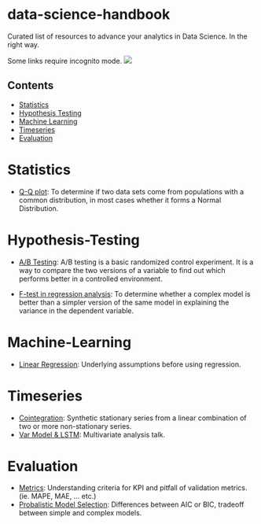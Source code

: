 # data-science-handbook
Curated list of resources to advance your analytics in Data Science. In the right way.

Some links require incognito mode. <img src='https://static-cdn.jtvnw.net/emoticons/v1/25/1.0'/>

## Contents

- [Statistics](#Statistics)
- [Hypothesis Testing](#Hypothesis-Testing)
- [Machine Learning](#Machine-Learning)
- [Timeseries](#Timeseries)
- [Evaluation](#Evaluation)


# Statistics
- [Q-Q plot](https://towardsdatascience.com/q-q-plots-explained-5aa8495426c0): To determine if two data sets come from populations with a common distribution, in most cases whether it forms a Normal Distribution.


# Hypothesis-Testing
- [A/B Testing](https://www.analyticsvidhya.com/blog/2020/10/ab-testing-data-science/): A/B testing is a basic randomized control experiment. It is a way to compare the two versions of a variable to find out which performs better in a controlled environment.

- [F-test in regression analysis](https://towardsdatascience.com/fisher-test-for-regression-analysis-1e1687867259): To determine whether a complex model is better than a simpler version of the same model in explaining the variance in the dependent variable.

# Machine-Learning 
- [Linear Regression](https://towardsdatascience.com/assumptions-of-linear-regression-5d87c347140): Underlying assumptions before using regression.

# Timeseries
- [Cointegration](https://medium.com/ro-data-team-blog/measuring-correlation-ii-cointegration-for-time-series-analysis-f0f5e6f65f5): Synthetic stationary series from a linear combination of two or more non-stationary series.
- [Var Model & LSTM](https://www.youtube.com/watch?v=_vQ0W_qXMxk&feature=youtu.be): Multivariate analysis talk. 

# Evaluation
- [Metrics](https://towardsdatascience.com/forecast-kpi-rmse-mae-mape-bias-cdc5703d242d): Understanding criteria for KPI and pitfall of validation metrics. (ie. MAPE, MAE, ... etc.)
- [Probalistic Model Selection](https://stats.stackexchange.com/questions/577/is-there-any-reason-to-prefer-the-aic-or-bic-over-the-other): Differences between AIC or BIC, tradeoff between simple and complex models.